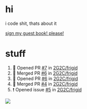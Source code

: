 # hi
i code shit, thats about it

[sign my guest book! please!](https://github.com/Just-a-Unity-Dev/Just-a-Unity-Dev/issues/new?&body=Sign%20my%20guest%20book%20by%20placing%20your%20name%20in%20the%20title,%20how%27d%20you%20get%20to%20this%20page%20and%20why?%20Don%27t%20forget%20you%20have%20an%20entire%20notebook%20in%20your%20hands!)


# stuff
<!--START_SECTION:activity-->
1. 💪 Opened PR [#7](https://github.com/2G2C/frigid/pull/7) in [2G2C/frigid](https://github.com/2G2C/frigid)
2. 🎉 Merged PR [#6](https://github.com/2G2C/frigid/pull/6) in [2G2C/frigid](https://github.com/2G2C/frigid)
3. 💪 Opened PR [#6](https://github.com/2G2C/frigid/pull/6) in [2G2C/frigid](https://github.com/2G2C/frigid)
4. 🎉 Merged PR [#4](https://github.com/2G2C/frigid/pull/4) in [2G2C/frigid](https://github.com/2G2C/frigid)
5. ❗️ Opened issue [#5](https://github.com/2G2C/frigid/issues/5) in [2G2C/frigid](https://github.com/2G2C/frigid)
<!--END_SECTION:activity-->

![](https://github-profile-summary-cards.vercel.app/api/cards/profile-details?username=Just-a-Unity-Dev&theme=solarized_dark)
